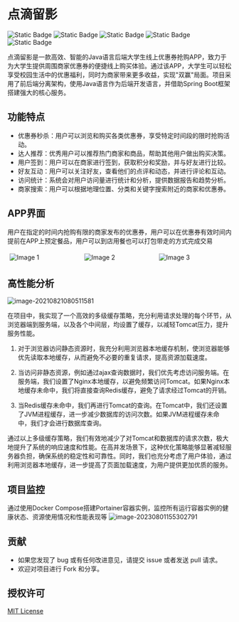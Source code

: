 # 点滴留影
![Static Badge](https://img.shields.io/badge/Boot-2.3.2.RELEASE-blue)  ![Static Badge](https://img.shields.io/badge/MySQL-8.0.26-blue)  ![Static Badge](https://img.shields.io/badge/hutool-5.7.17-blue)  ![Static Badge](https://img.shields.io/badge/caffeine-2.8.5-blue)   ![Static Badge](https://img.shields.io/badge/RabbitMQ-5.9.0-blue)


点滴留影是一款高效、智能的Java语言后端大学生线上优惠券抢购APP，致力于为大学生提供周围商家优惠券的便捷线上购买体验。通过该APP，大学生可以轻松享受校园生活中的优惠福利，同时为商家带来更多收益，实现"双赢"局面。项目采用了前后端分离架构，使用Java语言作为后端开发语言，并借助Spring Boot框架搭建强大的核心服务。

## 功能特点

- 优惠券秒杀：用户可以浏览和购买各类优惠券，享受特定时间段的限时抢购活动。
- 达人推荐：优秀用户可以推荐热门商家和商品，帮助其他用户做出购买决策。
- 用户签到：用户可以在商家进行签到，获取积分和奖励，并与好友进行比较。
- 好友互动：用户可以关注好友，查看他们的点评和动态，并进行评论和互动。
- 访问统计：系统会对用户访问量进行统计和分析，提供数据报告和趋势分析。
- 商家搜索：用户可以根据地理位置、分类和关键字搜索附近的商家和优惠券。

## APP界面
用户在指定的时间内抢购有限的商家发布的优惠券，用户可以在优惠券有效时间内提前在APP上预定餐品，用户可以到店用餐也可以打包带走的方式完成交易
<div style="display: flex;">
  <img src="https://cdn.staticaly.com/gh/GhostQinMo/ImageBed@master/redis6/image-20230801150126063.png"  alt="Image 1" style="flex: 1; margin: 5px;">
  <img src="https://cdn.staticaly.com/gh/GhostQinMo/ImageBed@master/redis6/image-20230801150007975.png" alt="Image 2" style="flex: 1; margin: 5px;">
  <img src="https://cdn.staticaly.com/gh/GhostQinMo/ImageBed@master/redis6/image-20230722203607652.png" alt="Image 3" style="flex: 1; margin: 5px;">
</div>


## 高性能分析
![image-20210821080511581](https://cdn.staticaly.com/gh/GhostQinMo/ImageBed@master/redis6/image-20210821080511581.png)

在项目中，我实现了一个高效的多级缓存策略，充分利用请求处理的每个环节，从浏览器端到服务端，以及各个中间层，均设置了缓存，以减轻Tomcat压力，提升服务性能。

1. 对于浏览器访问静态资源时，我充分利用浏览器本地缓存机制，使浏览器能够优先读取本地缓存，从而避免不必要的重复请求，提高资源加载速度。

2. 当访问非静态资源，例如通过ajax查询数据时，我们优先考虑访问服务端。在服务端，我们设置了Nginx本地缓存，以避免频繁访问Tomcat。如果Nginx本地缓存未命中，我们将直接查询Redis缓存，避免了请求经过Tomcat的开销。

3. 当Redis缓存未命中，我们再进行Tomcat的查询。在Tomcat中，我们还设置了JVM进程缓存，进一步减少数据库的访问次数。如果JVM进程缓存未命中，我们才会进行数据库查询。

通过以上多级缓存策略，我们有效地减少了对Tomcat和数据库的请求次数，极大地提升了系统的响应速度和性能。在高并发场景下，这种优化策略能够显著减轻服务器负担，确保系统的稳定性和可靠性。同时，我们也充分考虑了用户体验，通过利用浏览器本地缓存，进一步提高了页面加载速度，为用户提供更加优质的服务。

## 项目监控
通过使用Docker Compose搭建Portainer容器实例，监控所有运行容器实例的健康状态、资源使用情况和性能表现等
![image-20230801155302791](https://cdn.staticaly.com/gh/GhostQinMo/ImageBed@master/redis6/image-20230801155302791.png)

## 贡献

- 如果您发现了 bug 或有任何改进意见，请提交 issue 或者发送 pull 请求。
- 欢迎对项目进行 Fork 和分享。

## 授权许可

[MIT License](https://opensource.org/licenses/MIT)
